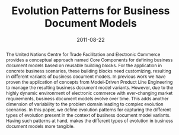 ---
abstract: The United Nations Centre for Trade Facilitation and Electronic Commerce
  provides a conceptual approach named Core Components for defining business document
  models based on reusable building blocks. For the application in concrete business
  scenarios, these building blocks need customizing, resulting in different variants
  of business document models. In previous work we have proven the application of
  concepts from Model-Driven Product Line Engineering to manage the resulting business
  document model variants. However, due to the highly dynamic environment of electronic
  commerce with ever-changing market requirements, business document models evolve
  over time. This adds another dimension of variability to the problem domain leading
  to complex evolution scenarios. In this paper, we define evolution patterns for
  capturing the different types of evolution present in the context of business document
  model variants. Having such patterns at hand, makes the different types of evolution
  in business document models more tangible.
authors:
- Christian Pichler
- Christian Huemer
- Michael Strommer
date: '2011-08-22'
featured: false
links:
- name: Publik
  url: https://publik.tuwien.ac.at/showentry.php?ID=201831&lang=2
publication_types:
- '1'
publishDate: '2011-08-22'
specifics: 'Vortrag: Joint Workshop of the 3rd International Workshop on Model-driven
  Approaches in Software Product Line Engineering and 3rd Workshop on Scalable Modeling
  Techniques for Software Product Lines (MAPLE/SCALE 2011), Munich, Germany; 22.08.2011
  - 26.08.2011; in: "Proceedings of the 15th International Conference on Software
  Product Line Engineering (Volume 2)", (2011), S. 1 - 8.'
title: Evolution Patterns for Business Document Models
url_pdf: ''
---